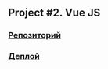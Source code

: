 ## Project #2. Vue JS

### [Репозиторий](https://github.com/DariaGazkaeva/JS-Course-Project-2-Gazkaeva)

### [Деплой](https://js-course-project-2-gazkaeva.vercel.app/#/)
